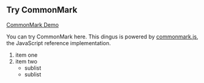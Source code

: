 ## Try CommonMark

[CommonMark Demo](https://spec.commonmark.org/dingus/)

You can try CommonMark here.  This dingus is powered by
[commonmark.js](https://github.com/jgm/commonmark.js), the
JavaScript reference implementation.

1. item one
2. item two
   - sublist
   - sublist
